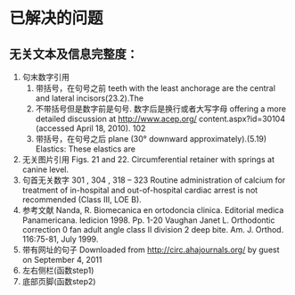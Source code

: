 # 已解决的问题
## 无关文本及信息完整度：
1. 句末数字引用 
   1. 带括号，在句号之前
   teeth with the least anchorage are the central and lateral incisors(23.2).The
   2. 不带括号但是数字前是句号. 数字后是换行或者大写字母
   offering a more detailed discussion at http://www.acep.org/ content.aspx?id=30104 (accessed April 18, 2010). 102 
   3. 带括号，在句号之后
   plane (30° downward approximately).(5.19) Elastics: These elastics are
2. 无关图片引用
   Figs. 21 and 22. Circumferential retainer with springs at canine level.
3. 句首无关数字
   301 , 304 , 318 – 323 Routine administration of calcium for treatment of in-hospital and out-of-hospital cardiac arrest is not recommended (Class III, LOE B).
4. 参考文献
   Nanda, R. Biomecanica en ortodoncia clinica. Editorial medica Panamericana. ledicion 1998. Pp. 1-20 
   Vaughan Janet L. Orthodontic correction 0 fan adult angle class II division 2 deep bite. Am. J. Orthod. 116:75-81, July 1999. 
5. 带有网址的句子
   Downloaded from http://circ.ahajournals.org/ by guest on September 4, 2011
6. 左右侧栏(函数step1)
7. 底部页脚(函数step2)
